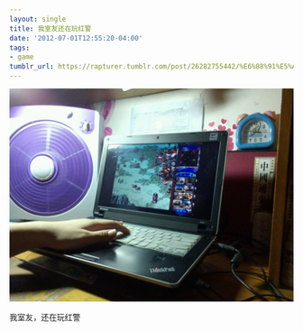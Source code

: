 ```yaml
---
layout: single
title: 我室友还在玩红警
date: '2012-07-01T12:55:20-04:00'
tags:
- game
tumblr_url: https://rapturer.tumblr.com/post/26282755442/%E6%88%91%E5%AE%A4%E5%8F%8B%E8%BF%98%E5%9C%A8%E7%8E%A9%E7%BA%A2%E8%AD%A6
---
```

 ![](/assets/img/tumblr_m6hr52hjjH1r6af0jo1_1280.jpg)  

我室友，还在玩红警

